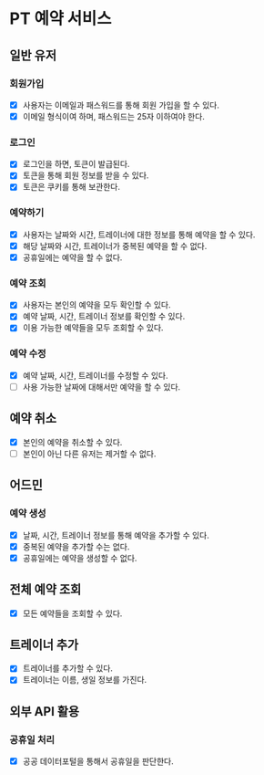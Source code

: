 # PT 예약 서비스

## 일반 유저

### 회원가입

- [x] 사용자는 이메일과 패스워드를 통해 회원 가입을 할 수 있다.
- [x] 이메일 형식이여 하며, 패스워드는 25자 이하여야 한다.

### 로그인

- [x] 로그인을 하면, 토큰이 발급된다.
- [x] 토큰을 통해 회원 정보를 받을 수 있다.
- [x] 토큰은 쿠키를 통해 보관한다.

### 예약하기

- [x] 사용자는 날짜와 시간, 트레이너에 대한 정보를 통해 예약을 할 수 있다.
- [x] 해당 날짜와 시간, 트레이너가 중복된 예약을 할 수 없다.
- [x] 공휴일에는 예약을 할 수 없다.

### 예약 조회

- [x] 사용자는 본인의 예약을 모두 확인할 수 있다.
- [x] 예약 날짜, 시간, 트레이너 정보를 확인할 수 있다.
- [x] 이용 가능한 예약들을 모두 조회할 수 있다.

### 예약 수정

- [x] 예약 날짜, 시간, 트레이너를 수정할 수 있다.
- [ ] 사용 가능한 날짜에 대해서만 예약을 할 수 있다.

## 예약 취소

- [x] 본인의 예약을 취소할 수 있다.
- [ ] 본인이 아닌 다른 유저는 제거할 수 없다.

## 어드민

### 예약 생성

- [x] 날짜, 시간, 트레이너 정보를 통해 예약을 추가할 수 있다.
- [x] 중복된 예약을 추가할 수는 없다.
- [x] 공휴일에는 예약을 생성할 수 없다.

## 전체 예약 조회

- [x] 모든 예약들을 조회할 수 있다.

## 트레이너 추가

- [x] 트레이너를 추가할 수 있다.
- [x] 트레이너는 이름, 생일 정보를 가진다.

## 외부 API 활용

### 공휴일 처리

- [x]  공공 데이터포털을 통해서 공휴일을 판단한다.

